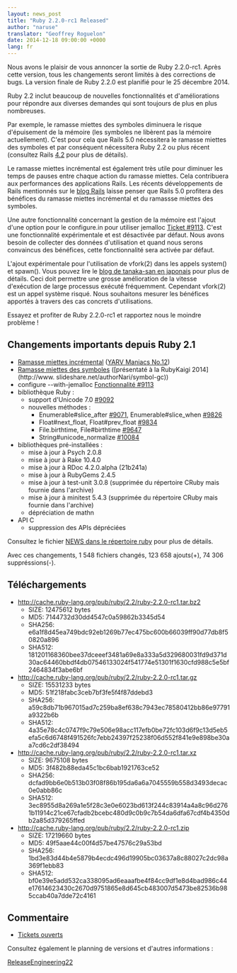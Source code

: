```yaml
---
layout: news_post
title: "Ruby 2.2.0-rc1 Released"
author: "naruse"
translator: "Geoffrey Roguelon"
date: 2014-12-18 09:00:00 +0000
lang: fr
---
```


Nous avons le plaisir de vous annoncer la sortie de Ruby 2.2.0-rc1.
Après cette version, tous les changements seront limités à des corrections de bugs.
La version finale de Ruby 2.2.0 est planifié pour le 25 décembre 2014.

Ruby 2.2 inclut beaucoup de nouvelles fonctionnalités et d'améliorations pour
répondre aux  diverses demandes qui sont toujours de plus en plus nombreuses.

Par exemple, le ramasse miettes des symboles diminuera le risque d'épuisement de
la mémoire (les symboles ne libèrent pas la mémoire actuellement).
C'est pour cela que Rails 5.0 nécessitera le ramasse miettes des symboles et par
conséquent nécessitera Ruby 2.2 ou plus récent (consultez Rails
[4.2](http://weblog.rubyonrails.org/2014/12/19/Rails-4-2-final/) pour plus de
détails).

Le ramasse miettes incrémental est également très utile pour diminuer les temps
de pauses entre chaque action du ramasse miettes.
Cela contribuera aux performances des applications Rails.
Les récents développements de Rails mentionnés sur le [blog Rails](http://weblog.rubyonrails.org/)
laisse penser que Rails 5.0 profitera des bénéfices du ramasse miettes
incrémental et du ramassse miettes des symboles.

Une autre fonctionnalité concernant la gestion de la mémoire est l'ajout d'une
option pour le configure.in pour utiliser jemalloc
[Ticket #9113](https://bugs.ruby-lang.org/issues/9113).
C'est une fonctionnalité expérimentale et est désactivée par défaut.
Nous avons besoin de collecter des données d'utilisation et quand nous serons
convaincus des bénéfices, cette fonctionnalité sera activée par défaut.

L'ajout expérimentale pour l'utilisation de vfork(2) dans les appels system() et
spawn(). Vous pouvez lire le [blog de tanaka-san en japonais](http://www.a-k-r.org/d/2014-09.html#a2014_09_06)
pour plus de détails. Ceci doit permettre une grosse amélioration de la vitesse
d'exécution de large processus exécuté fréquemment. Cependant vfork(2) est un
appel système risqué.
Nous souhaitons mesurer les bénéfices apportés à travers des cas concrets d'utilisations.

Essayez et profiter de Ruby 2.2.0-rc1 et rapportez nous le moindre problème !

## Changements importants depuis Ruby 2.1

* [Ramasse miettes incrémental](https://bugs.ruby-lang.org/issues/10137) ([YARV Maniacs No.12](http://magazine.rubyist.net/?0048-YARVManiacs))
* [Ramasse miettes des symboles](https://bugs.ruby-lang.org/issues/9634) ([présentaté à la RubyKaigi 2014](http://www.
slideshare.net/authorNari/symbol-gc))
* configure --with-jemalloc [Fonctionnalité #9113](https://bugs.ruby-lang.org/issues/9113)
* bibliothèque Ruby :
  * support d'Unicode 7.0 [#9092](https://bugs.ruby-lang.org/issues/9092)
  * nouvelles méthodes :
    * Enumerable#slice_after [#9071](https://bugs.ruby-lang.org/issues/9071), Enumerable#slice_when [#9826](https://bugs.ruby-lang.org/issues/9826)
    * Float#next_float, Float#prev_float [#9834](https://bugs.ruby-lang.org/issues/9834)
    * File.birthtime, File#birthtime [#9647](https://bugs.ruby-lang.org/issues/9647)
    * String#unicode_normalize [#10084](https://bugs.ruby-lang.org/issues/10084)
* bibliothèques pré-installées :
  * mise à jour à Psych 2.0.8
  * mise à jour à Rake 10.4.0
  * mise à jour à RDoc 4.2.0.alpha (21b241a)
  * mise à jour à RubyGems 2.4.5
  * mise à jour à test-unit 3.0.8 (supprimée du répertoire CRuby mais fournie dans l'archive)
  * mise à jour à minitest 5.4.3 (supprimée du répertoire CRuby mais fournie dans l'archive)
  * dépréciation de mathn
* API C
  * suppression des APIs dépréciées

Consultez le fichier [NEWS dans le répertoire ruby](https://github.com/ruby/ruby/blob/v2_2_0_rc1/NEWS) pour plus de détails.

Avec ces changements, 1 548 fichiers changés, 123 658 ajouts(+), 74 306 suppréssions(-).

## Téléchargements

* <http://cache.ruby-lang.org/pub/ruby/2.2/ruby-2.2.0-rc1.tar.bz2>
  * SIZE:   12475612 bytes
  * MD5:    7144732d30dd4547c0a59862b3345d54
  * SHA256: e6a1f8d45ea749bdc92eb1269b77ec475bc600b66039ff90d77db8f50820a896
  * SHA512: 181201168360bee37dceeef3481a69e8a333a5d329680031fd9d371d30ac64460bbdf4db07546133024f541774e51301f1630cfd988c5e5bf2464834f3abe6bf
* <http://cache.ruby-lang.org/pub/ruby/2.2/ruby-2.2.0-rc1.tar.gz>
  * SIZE:   15531233 bytes
  * MD5:    51f218fabc3ceb7bf3fe5f4f87ddebd3
  * SHA256: a59c8db71b967015ad7c259ba8ef638c7943ec78580412bb86e97791a9322b6b
  * SHA512: 4a35e78c4c0747f9c79e506e98acc117efb0be72fc103d6f9c13d5eb5efa5c6d6748f491526fc7ebb24397f25238f06d552f841e9e898be30aa7cd6c2df38494
* <http://cache.ruby-lang.org/pub/ruby/2.2/ruby-2.2.0-rc1.tar.xz>
  * SIZE:   9675108 bytes
  * MD5:    3f482b88eda45c1bc6bab1921763ce52
  * SHA256: dcfad9bb6e0b513b03f08f86b195da6a6a7045559b558d3493decac0e0abb86c
  * SHA512: 3ec8955d8a269a1e5f28c3e0e6023bd613f244c83914a4a8c96d2761b11914c21ce67cfadb2bcebc480d9c0b9c7b54da6dfa67cdf4b4350db2a85d379265ffed
* <http://cache.ruby-lang.org/pub/ruby/2.2/ruby-2.2.0-rc1.zip>
  * SIZE:   17219660 bytes
  * MD5:    49f5aae44c00f4d57be47576c29a53bd
  * SHA256: 1bd3e83d44b4e5879b4ecdc496d19905bc03637a8c88027c2dc98a369f1ebb83
  * SHA512: bf0e39e5add532ca338095ad6eaaafbe4f84cc9df1e8d4bad986c44e17614623430c2670d9751865e8d645cb483007d5473be82536b985ccab40a7dde72c4161

## Commentaire

* [Tickets ouverts](http://bugs.ruby-lang.org/projects/ruby-trunk/issues?query_id=115)

Consultez également le planning de versions et d'autres informations :

[ReleaseEngineering22](http://bugs.ruby-lang.org/projects/ruby-trunk/wiki/ReleaseEngineering22)
